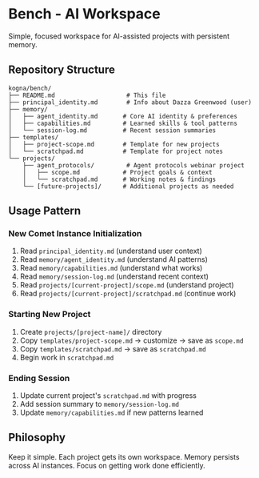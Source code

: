 # Bench - AI Workspace

Simple, focused workspace for AI-assisted projects with persistent memory.

## Repository Structure

```
kogna/bench/
├── README.md                    # This file
├── principal_identity.md        # Info about Dazza Greenwood (user)
├── memory/
│   ├── agent_identity.md       # Core AI identity & preferences 
│   ├── capabilities.md         # Learned skills & tool patterns
│   └── session-log.md          # Recent session summaries
├── templates/
│   ├── project-scope.md        # Template for new projects
│   └── scratchpad.md           # Template for project notes
└── projects/
    ├── agent_protocols/         # Agent protocols webinar project
    │   ├── scope.md            # Project goals & context
    │   └── scratchpad.md       # Working notes & findings
    └── [future-projects]/      # Additional projects as needed
```

## Usage Pattern

### New Comet Instance Initialization
1. Read `principal_identity.md` (understand user context)
2. Read `memory/agent_identity.md` (understand AI patterns)
3. Read `memory/capabilities.md` (understand what works)  
4. Read `memory/session-log.md` (understand recent context)
5. Read `projects/[current-project]/scope.md` (understand project)
6. Read `projects/[current-project]/scratchpad.md` (continue work)

### Starting New Project
1. Create `projects/[project-name]/` directory
2. Copy `templates/project-scope.md` → customize → save as `scope.md`
3. Copy `templates/scratchpad.md` → save as `scratchpad.md`
4. Begin work in `scratchpad.md`

### Ending Session
1. Update current project's `scratchpad.md` with progress
2. Add session summary to `memory/session-log.md`
3. Update `memory/capabilities.md` if new patterns learned

## Philosophy

Keep it simple. Each project gets its own workspace. Memory persists across AI instances. Focus on getting work done efficiently.